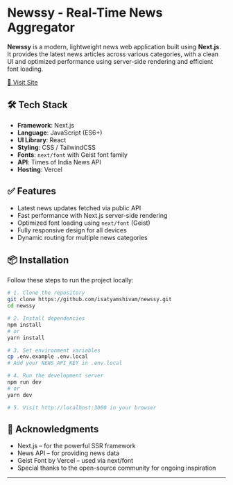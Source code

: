# Newssy - Real-Time News Aggregator

**Newssy** is a modern, lightweight news web application built using **Next.js**. It provides the latest news articles across various categories, with a clean UI and optimized performance using server-side rendering and efficient font loading.

[🔗 Visit Site](https://newssy-isatyamshivam.vercel.app/)

## 🛠️ Tech Stack

- **Framework**: Next.js
- **Language**: JavaScript (ES6+)
- **UI Library**: React
- **Styling**: CSS / TailwindCSS
- **Fonts**: `next/font` with Geist font family
- **API**: Times of India News API
- **Hosting**: Vercel

## ✅ Features

- Latest news updates fetched via public API
- Fast performance with Next.js server-side rendering
- Optimized font loading using `next/font` (Geist)
- Fully responsive design for all devices
- Dynamic routing for multiple news categories

## 📦 Installation

Follow these steps to run the project locally:

```bash
# 1. Clone the repository
git clone https://github.com/isatyamshivam/newssy.git
cd newssy

# 2. Install dependencies
npm install
# or
yarn install

# 3. Set environment variables
cp .env.example .env.local
# Add your NEWS_API_KEY in .env.local

# 4. Run the development server
npm run dev
# or
yarn dev

# 5. Visit http://localhost:3000 in your browser
```

## 🙏 Acknowledgments

- Next.js – for the powerful SSR framework
- News API – for providing news data
- Geist Font by Vercel – used via next/font
- Special thanks to the open-source community for ongoing inspiration

---
